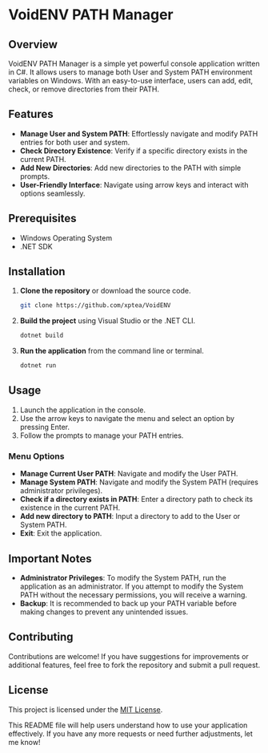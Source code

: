 
# VoidENV PATH Manager 

## Overview

VoidENV PATH Manager is a simple yet powerful console application written in C#. It allows users to manage both User and System PATH environment variables on Windows. With an easy-to-use interface, users can add, edit, check, or remove directories from their PATH.

## Features

- **Manage User and System PATH**: Effortlessly navigate and modify PATH entries for both user and system.
- **Check Directory Existence**: Verify if a specific directory exists in the current PATH.
- **Add New Directories**: Add new directories to the PATH with simple prompts.
- **User-Friendly Interface**: Navigate using arrow keys and interact with options seamlessly.

## Prerequisites

- Windows Operating System
- .NET SDK
  
## Installation

1. **Clone the repository** or download the source code.
   
   ```bash
   git clone https://github.com/xptea/VoidENV
   ```

2. **Build the project** using Visual Studio or the .NET CLI.

   ```bash
   dotnet build
   ```

3. **Run the application** from the command line or terminal.

   ```bash
   dotnet run


## Usage

1. Launch the application in the console.
2. Use the arrow keys to navigate the menu and select an option by pressing Enter.
3. Follow the prompts to manage your PATH entries.

### Menu Options

- **Manage Current User PATH**: Navigate and modify the User PATH.
- **Manage System PATH**: Navigate and modify the System PATH (requires administrator privileges).
- **Check if a directory exists in PATH**: Enter a directory path to check its existence in the current PATH.
- **Add new directory to PATH**: Input a directory to add to the User or System PATH.
- **Exit**: Exit the application.

## Important Notes

- **Administrator Privileges**: To modify the System PATH, run the application as an administrator. If you attempt to modify the System PATH without the necessary permissions, you will receive a warning.
- **Backup**: It is recommended to back up your PATH variable before making changes to prevent any unintended issues.

## Contributing

Contributions are welcome! If you have suggestions for improvements or additional features, feel free to fork the repository and submit a pull request.

## License

This project is licensed under the [MIT License](LICENSE).


This README file will help users understand how to use your application effectively. If you have any more requests or need further adjustments, let me know!
